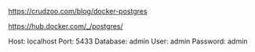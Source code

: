 
https://crudzoo.com/blog/docker-postgres

https://hub.docker.com/_/postgres/

Host: localhost
Port: 5433
Database: admin
User: admin
Password: admin